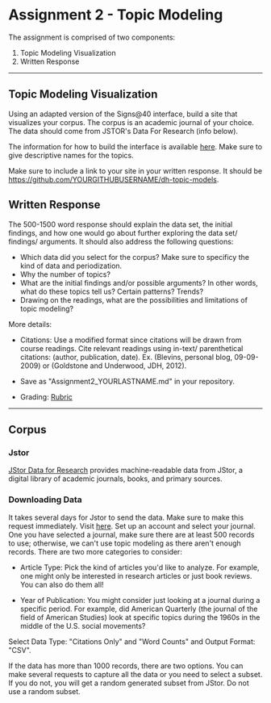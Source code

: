 # Assignment 2 - Topic Modeling 


The assignment is comprised of two components:

1. Topic Modeling Visualization
2. Written Response 


------------------

## Topic Modeling Visualization

Using an adapted version of the Signs@40 interface, build a site that visualizes your corpus. 
The corpus is an academic journal of your choice. The data should come from JSTOR's Data For Research (info below). 

The information for how to build the interface is available [here](https://github.com/statsmaths/dh-topic-models). Make sure to give descriptive names for the topics. 

Make sure to include a link to your site in your written response. It should be https://github.com/YOURGITHUBUSERNAME/dh-topic-models.


## Written Response

The 500-1500 word response should explain the data set, the initial findings, and how one would go about further exploring the data set/ findings/ arguments. It should  also address the following questions:

- Which data did you select for the corpus? Make sure to specificy the kind of data and periodization. 
- Why the number of topics? 
- What are the initial findings and/or possible arguments? In other words, what do these topics tell us? Certain patterns? Trends?
- Drawing on the readings, what are the possibilities and limitations of topic modeling?


More details:


- Citations: Use a modified format since citations will be drawn from course readings. Cite relevant readings using in-text/ parenthetical citations: (author, publication, date). Ex. (Blevins, personal blog, 09-09-2009) or (Goldstone and Underwood, JDH, 2012). 

- Save as "Assignment2_YOURLASTNAME.md" in your repository. 

- Grading: [Rubric](https://github.com/nolauren/dh2017/blob/master/assignment2_rubric.pdf)

------------------------------------------------------------------------------------------------

## Corpus

### Jstor
[JStor Data for Research](http://about.jstor.org/service/data-for-research) provides machine-readable data from JStor, a digital library of academic journals, books, and primary sources.

### Downloading Data

It takes several days for Jstor to send the data. Make sure to make this request immediately. 
Visit [here](http://dfr.jstor.org). Set up an account and select your journal. 
One you have selected a journal, make sure there are at least 500 records to use; otherwise, we can't use topic modeling as there aren't enough records. There are two more categories to consider:

- Article Type: Pick the kind of articles you'd like to analyze. For example, one might only be interested in research articles or just book reviews. You can also do them all! 

- Year of Publication: You might consider just looking at a journal during a specific period. For example, did American Quarterly (the journal of  the field of American Studies) look at specific topics during the 1960s in the middle of the U.S. social movements?


Select Data Type: "Citations Only" and "Word Counts" and Output Format: "CSV".  

If the data has more than 1000 records, there are two options. 
You can make several requests to capture all the data or you need to select a subset. 
If you do not, you will get a random generated subset from JStor. Do not use a random subset. 

  






